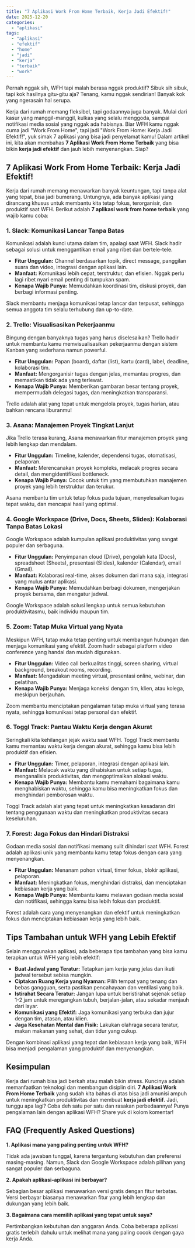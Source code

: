 ```yaml
---
title: "7 Aplikasi Work From Home Terbaik, Kerja Jadi Efektif!"
date: 2025-12-20
categories: 
  - "aplikasi"
tags: 
  - "aplikasi"
  - "efektif"
  - "home"
  - "jadi"
  - "kerja"
  - "terbaik"
  - "work"
---
```


Pernah nggak sih, WFH tapi malah berasa nggak produktif? Sibuk sih sibuk, tapi kok hasilnya gitu-gitu aja? Tenang, kamu nggak sendirian! Banyak kok yang ngerasain hal serupa.

Kerja dari rumah memang fleksibel, tapi godaannya juga banyak. Mulai dari kasur yang manggil-manggil, kulkas yang selalu menggoda, sampai notifikasi media sosial yang nggak ada habisnya. Biar WFH kamu nggak cuma jadi "Work From Home", tapi jadi "Work From Home: Kerja Jadi Efektif!", yuk simak 7 aplikasi yang bisa jadi penyelamat kamu! Dalam artikel ini, kita akan membahas **7 Aplikasi Work From Home Terbaik** yang bisa bikin **kerja jadi efektif** dan jauh lebih menyenangkan. Siap?

## 7 Aplikasi Work From Home Terbaik: Kerja Jadi Efektif!

Kerja dari rumah memang menawarkan banyak keuntungan, tapi tanpa alat yang tepat, bisa jadi bumerang. Untungnya, ada banyak aplikasi yang dirancang khusus untuk membantu kita tetap fokus, terorganisir, dan produktif saat WFH. Berikut adalah **7 aplikasi work from home terbaik** yang wajib kamu coba:

### 1\. Slack: Komunikasi Lancar Tanpa Batas

Komunikasi adalah kunci utama dalam tim, apalagi saat WFH. Slack hadir sebagai solusi untuk menggantikan email yang ribet dan bertele-tele.

- **Fitur Unggulan:** Channel berdasarkan topik, direct message, panggilan suara dan video, integrasi dengan aplikasi lain.
- **Manfaat:** Komunikasi lebih cepat, terstruktur, dan efisien. Nggak perlu lagi ribet nyari email penting di tumpukan spam.
- **Kenapa Wajib Punya:** Memudahkan koordinasi tim, diskusi proyek, dan berbagi informasi penting.

Slack membantu menjaga komunikasi tetap lancar dan terpusat, sehingga semua anggota tim selalu terhubung dan up-to-date.

### 2\. Trello: Visualisasikan Pekerjaanmu

Bingung dengan banyaknya tugas yang harus diselesaikan? Trello hadir untuk membantu kamu memvisualisasikan pekerjaanmu dengan sistem Kanban yang sederhana namun powerful.

- **Fitur Unggulan:** Papan (board), daftar (list), kartu (card), label, deadline, kolaborasi tim.
- **Manfaat:** Mengorganisir tugas dengan jelas, memantau progres, dan memastikan tidak ada yang terlewat.
- **Kenapa Wajib Punya:** Memberikan gambaran besar tentang proyek, mempermudah delegasi tugas, dan meningkatkan transparansi.

Trello adalah alat yang tepat untuk mengelola proyek, tugas harian, atau bahkan rencana liburanmu!

### 3\. Asana: Manajemen Proyek Tingkat Lanjut

Jika Trello terasa kurang, Asana menawarkan fitur manajemen proyek yang lebih lengkap dan mendalam.

- **Fitur Unggulan:** Timeline, kalender, dependensi tugas, otomatisasi, pelaporan.
- **Manfaat:** Merencanakan proyek kompleks, melacak progres secara detail, dan mengidentifikasi bottleneck.
- **Kenapa Wajib Punya:** Cocok untuk tim yang membutuhkan manajemen proyek yang lebih terstruktur dan terukur.

Asana membantu tim untuk tetap fokus pada tujuan, menyelesaikan tugas tepat waktu, dan mencapai hasil yang optimal.

### 4\. Google Workspace (Drive, Docs, Sheets, Slides): Kolaborasi Tanpa Batas Lokasi

Google Workspace adalah kumpulan aplikasi produktivitas yang sangat populer dan serbaguna.

- **Fitur Unggulan:** Penyimpanan cloud (Drive), pengolah kata (Docs), spreadsheet (Sheets), presentasi (Slides), kalender (Calendar), email (Gmail).
- **Manfaat:** Kolaborasi real-time, akses dokumen dari mana saja, integrasi yang mulus antar aplikasi.
- **Kenapa Wajib Punya:** Memudahkan berbagi dokumen, mengerjakan proyek bersama, dan mengatur jadwal.

Google Workspace adalah solusi lengkap untuk semua kebutuhan produktivitasmu, baik individu maupun tim.

### 5\. Zoom: Tatap Muka Virtual yang Nyata

Meskipun WFH, tatap muka tetap penting untuk membangun hubungan dan menjaga komunikasi yang efektif. Zoom hadir sebagai platform video conference yang handal dan mudah digunakan.

- **Fitur Unggulan:** Video call berkualitas tinggi, screen sharing, virtual background, breakout rooms, recording.
- **Manfaat:** Mengadakan meeting virtual, presentasi online, webinar, dan pelatihan.
- **Kenapa Wajib Punya:** Menjaga koneksi dengan tim, klien, atau kolega, meskipun berjauhan.

Zoom membantu menciptakan pengalaman tatap muka virtual yang terasa nyata, sehingga komunikasi tetap personal dan efektif.

### 6\. Toggl Track: Pantau Waktu Kerja dengan Akurat

Seringkali kita kehilangan jejak waktu saat WFH. Toggl Track membantu kamu memantau waktu kerja dengan akurat, sehingga kamu bisa lebih produktif dan efisien.

- **Fitur Unggulan:** Timer, pelaporan, integrasi dengan aplikasi lain.
- **Manfaat:** Melacak waktu yang dihabiskan untuk setiap tugas, menganalisis produktivitas, dan mengoptimalkan alokasi waktu.
- **Kenapa Wajib Punya:** Membantu kamu memahami bagaimana kamu menghabiskan waktu, sehingga kamu bisa meningkatkan fokus dan menghindari pemborosan waktu.

Toggl Track adalah alat yang tepat untuk meningkatkan kesadaran diri tentang penggunaan waktu dan meningkatkan produktivitas secara keseluruhan.

### 7\. Forest: Jaga Fokus dan Hindari Distraksi

Godaan media sosial dan notifikasi memang sulit dihindari saat WFH. Forest adalah aplikasi unik yang membantu kamu tetap fokus dengan cara yang menyenangkan.

- **Fitur Unggulan:** Menanam pohon virtual, timer fokus, blokir aplikasi, pelaporan.
- **Manfaat:** Meningkatkan fokus, menghindari distraksi, dan menciptakan kebiasaan kerja yang baik.
- **Kenapa Wajib Punya:** Membantu kamu melawan godaan media sosial dan notifikasi, sehingga kamu bisa lebih fokus dan produktif.

Forest adalah cara yang menyenangkan dan efektif untuk meningkatkan fokus dan menciptakan kebiasaan kerja yang lebih baik.

## Tips Tambahan untuk WFH yang Lebih Efektif

Selain menggunakan aplikasi, ada beberapa tips tambahan yang bisa kamu terapkan untuk WFH yang lebih efektif:

- **Buat Jadwal yang Teratur:** Tetapkan jam kerja yang jelas dan ikuti jadwal tersebut sebisa mungkin.
- **Ciptakan Ruang Kerja yang Nyaman:** Pilih tempat yang tenang dan bebas gangguan, serta pastikan pencahayaan dan ventilasi yang baik.
- **Istirahat Secara Teratur:** Jangan lupa untuk beristirahat sejenak setiap 1-2 jam untuk meregangkan tubuh, berjalan-jalan, atau sekadar menjauh dari layar.
- **Komunikasi yang Efektif:** Jaga komunikasi yang terbuka dan jujur dengan tim, atasan, atau klien.
- **Jaga Kesehatan Mental dan Fisik:** Lakukan olahraga secara teratur, makan makanan yang sehat, dan tidur yang cukup.

Dengan kombinasi aplikasi yang tepat dan kebiasaan kerja yang baik, WFH bisa menjadi pengalaman yang produktif dan menyenangkan.

## Kesimpulan

Kerja dari rumah bisa jadi berkah atau malah bikin stress. Kuncinya adalah memanfaatkan teknologi dan membangun disiplin diri. **7 Aplikasi Work From Home Terbaik** yang sudah kita bahas di atas bisa jadi amunisi ampuh untuk meningkatkan produktivitas dan membuat **kerja jadi efektif**. Jadi, tunggu apa lagi? Coba deh satu per satu dan rasakan perbedaannya! Punya pengalaman lain dengan aplikasi WFH? Share yuk di kolom komentar!

## FAQ (Frequently Asked Questions)

**1\. Aplikasi mana yang paling penting untuk WFH?**

Tidak ada jawaban tunggal, karena tergantung kebutuhan dan preferensi masing-masing. Namun, Slack dan Google Workspace adalah pilihan yang sangat populer dan serbaguna.

**2\. Apakah aplikasi-aplikasi ini berbayar?**

Sebagian besar aplikasi menawarkan versi gratis dengan fitur terbatas. Versi berbayar biasanya menawarkan fitur yang lebih lengkap dan dukungan yang lebih baik.

**3\. Bagaimana cara memilih aplikasi yang tepat untuk saya?**

Pertimbangkan kebutuhan dan anggaran Anda. Coba beberapa aplikasi gratis terlebih dahulu untuk melihat mana yang paling cocok dengan gaya kerja Anda.
